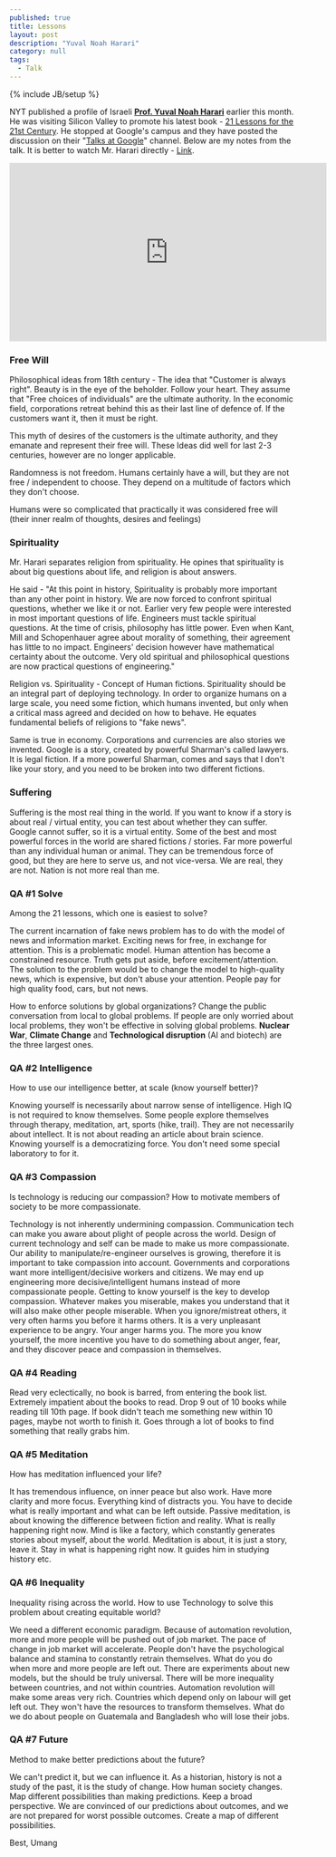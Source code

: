 ```yaml
---
published: true 
title: Lessons
layout: post
description: "Yuval Noah Harari"
category: null
tags: 
  - Talk
---
```

{% include JB/setup %}

NYT published a profile of Israeli **[Prof. Yuval Noah Harari](https://www.nytimes.com/2018/11/09/business/yuval-noah-harari-silicon-valley.html)** earlier this month. He was visiting Silicon Valley to promote his latest book - [21 Lessons for the 21st Century](http://www.ynharari.com/book/21-lessons/). He stopped at Google's campus and they have posted the discussion on their "[Talks at Google](https://www.youtube.com/channel/UCbmNph6atAoGfqLoCL_duAg)" channel. Below are my notes from the talk. It is better to watch Mr. Harari directly - [Link](https://www.youtube.com/watch?v=Bw9P_ZXWDJU). 

<center><iframe width="560" height="315" src="https://www.youtube.com/embed/Bw9P_ZXWDJU" frameborder="0" allow="accelerometer; autoplay; encrypted-media; gyroscope; picture-in-picture" allowfullscreen></iframe></center>

### Free Will

Philosophical ideas from 18th century - The idea that "Customer is always right". Beauty is in the eye of the beholder. Follow your heart. They assume that "Free choices of individuals" are the ultimate authority. In the economic field, corporations retreat behind this as their last line of defence of. If the customers want it, then it must be right.

This myth of desires of the customers is the ultimate authority, and they emanate and represent their free will. These Ideas did well for last 2-3 centuries, however are no longer applicable. 

Randomness is not freedom. Humans certainly have a will, but they are not free / independent to choose. They depend on a multitude of factors which they don't choose. 

Humans were so complicated that practically it was considered free will (their inner realm of thoughts, desires and feelings)

### Spirituality

Mr. Harari separates religion from spirituality. He opines that spirituality is about big questions about life, and religion is about answers.

He said -  "At this point in history, Spirituality is probably more important than any other point in history.
We are now forced to confront spiritual questions, whether we like it or not. Earlier very few people were interested in most important questions of life. Engineers must tackle spiritual questions. At the time of crisis, philosophy has little power. Even when Kant, Mill and Schopenhauer agree about morality of something, their agreement has little to no impact. Engineers' decision however have mathematical certainty about the outcome. Very old spiritual and philosophical questions are now practical questions of engineering."

Religion vs. Spirituality - Concept of Human fictions. Spirituality should be an integral part of deploying technology. In order to organize humans on a large scale, you need some fiction, which humans invented, but only when a critical mass agreed and decided on how to behave. He equates fundamental beliefs of religions to "fake news".

Same is true in economy. Corporations and currencies are also stories we invented. Google is a story, created by powerful Sharman's called lawyers. It is legal fiction. If a more powerful Sharman, comes and says that I don't like your story, and you need to be broken into two different fictions.

### Suffering 

Suffering is the most real thing in the world. If you want to know if a story is about real / virtual entity, you can test about whether they can suffer. Google cannot suffer, so it is a virtual entity. Some of the best and most powerful forces in the world are shared fictions / stories. Far more powerful than any individual human or animal. They can be tremendous force of good, but they are here to serve us, and not vice-versa. We are real, they are not. Nation is not more real than me.


### QA #1 Solve 

Among the 21 lessons, which one is easiest to solve?

The current incarnation of fake news problem has to do with the model of news and information market. Exciting news for free, in exchange for attention. This is a problematic model. Human attention has become a constrained resource. Truth gets put aside, before excitement/attention. The solution to the problem would be to change the model to high-quality news, which is expensive, but don't abuse your attention. People pay for high quality food, cars, but not news.

How to enforce solutions by global organizations? Change the public conversation from local to global problems. If people are only worried about local problems, they won't be effective in solving global problems. **Nuclear War**, **Climate Change** and **Technological disruption** (AI and biotech) are the three largest ones.

### QA #2 Intelligence

How to use our intelligence better, at scale (know yourself better)?

Knowing yourself is necessarily about narrow sense of intelligence. High IQ is not required to know themselves. Some people explore themselves through therapy, meditation, art, sports (hike, trail). They are not necessarily about intellect. It is not about reading an article about brain science. Knowing yourself is a democratizing force. You don't need some special laboratory to for it.

### QA #3 Compassion

Is technology is reducing our compassion? How to motivate members of society to be more compassionate.

Technology is not inherently undermining compassion. Communication tech can make you aware about plight of people across the world. Design of current technology and self can be made to make us more compassionate. Our ability to manipulate/re-engineer ourselves is growing, therefore it is important to take compassion into account. Governments and corporations want more intelligent/decisive workers and citizens. We may end up engineering more decisive/intelligent humans instead of more compassionate people. Getting to know yourself is the key to develop compassion. Whatever makes you miserable, makes you understand that it will also make other people miserable. When you ignore/mistreat others, it very often harms you before it harms others. It is a very unpleasant experience to be angry. Your anger harms you. The more you know yourself, the more incentive you have to do something about anger, fear, and they discover peace and compassion in themselves.

### QA #4 Reading

Read very eclectically, no book is barred, from entering the book list. Extremely impatient about the books to read. Drop 9 out of 10 books while reading till 10th page. If book didn't teach me something new within 10 pages, maybe not worth to finish it. Goes through a lot of books to find something that really grabs him.


### QA #5 Meditation

How has meditation influenced your life?

It has tremendous influence, on inner peace but also work. Have more clarity and more focus. Everything kind of distracts you. You have to decide what is really important and what can be left outside. Passive meditation, is about knowing the difference between fiction and reality. What is really happening right now. Mind is like a factory, which constantly generates stories about myself, about the world. Meditation is about, it is just a story, leave it. Stay in what is happening right now. It guides him in studying history etc. 

### QA #6 Inequality

Inequality rising across the world. How to use Technology to solve this problem about creating equitable world?

We need a different economic paradigm. Because of automation revolution, more and more people will be pushed out of job market. The pace of change in job market will accelerate. People don't have the psychological balance and stamina to constantly retrain themselves. What do you do when more and more people are left out. There are experiments about new models, but the should be truly universal. There will be more inequality between countries, and not within countries. Automation revolution will make some areas very rich. Countries which depend only on labour will get left out. They won't have the resources to transform themselves. What do we do about people on Guatemala and Bangladesh who will lose their jobs. 

### QA #7 Future

Method to make better predictions about the future?

We can't predict it, but we can influence it. As a historian, history is not a study of the past, it is the study of change. How human society changes. Map different possibilities than making predictions. Keep a broad perspective. We are convinced of our predictions about outcomes, and we are not prepared for worst possible outcomes. Create a map of different possibilities. 


Best, Umang
